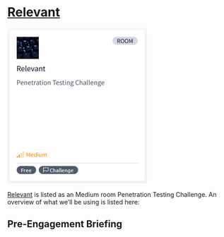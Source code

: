 # [Relevant](https://tryhackme.com/r/room/relevant)

![Relevant](./images/Relevant.png) 

[Relevant](https://tryhackme.com/r/room/relevant) is listed as an Medium room Penetration Testing Challenge. An overview of what we’ll be using is listed here:

## Pre-Engagement Briefing

